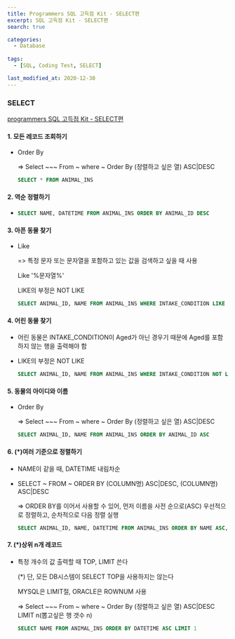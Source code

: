 ```yaml
---
title: Programmers SQL 고득점 Kit - SELECT편
excerpt: SQL 고득점 Kit - SELECT편
search: true

categories:
  - Database
  
tags: 
  - [SQL, Coding Test, SELECT]

last_modified_at: 2020-12-30
---
```



### SELECT

[programmers SQL 고득점 Kit - SELECT편](https://programmers.co.kr/learn/courses/30/parts/17042)

#### 1. 모든 레코드 조회하기

- Order By

  => Select ~~~ From ~ where ~ Order By (정렬하고 싶은 열) ASC|DESC

  ```sql
  SELECT * FROM ANIMAL_INS
  ```

  

#### 2. 역순 정렬하기

- ```sql
  SELECT NAME, DATETIME FROM ANIMAL_INS ORDER BY ANIMAL_ID DESC
  ```



#### 3. 아픈 동물 찾기

- Like

  => 특정 문자 또는 문자열을 포함하고 있는 값을 검색하고 싶을 때 사용

  Like '%문자열%'

  LIKE의 부정은 NOT LIKE

  ```sql
  SELECT ANIMAL_ID, NAME FROM ANIMAL_INS WHERE INTAKE_CONDITION LIKE "SICK" ORDER BY ANIMAL_ID ASC
  
  ```



#### 4. 어린 동물 찾기

- 어린 동물은 INTAKE_CONDITION이 Aged가 아닌 경우기 때문에 Aged를 포함하지 않는 행을 출력해야 함

- LIKE의 부정은 NOT LIKE

  ```sql
  SELECT ANIMAL_ID, NAME FROM ANIMAL_INS WHERE INTAKE_CONDITION NOT LIKE 'Aged' ORDER BY ANIMAL_ID ASC
  ```



#### 5. 동물의 아이디와 이름

- Order By

  => Select ~~~ From ~ where ~ Order By (정렬하고 싶은 열) ASC|DESC

  ```sql
  SELECT ANIMAL_ID, NAME FROM ANIMAL_INS ORDER BY ANIMAL_ID ASC
  ```

  

#### 6. (*)여러 기준으로 정렬하기

- NAME이 같을 때,  DATETIME 내림차순

- SELECT ~ FROM ~ ORDER BY (COLUMN명) ASC|DESC, (COLUMN명) ASC|DESC 

  => ORDER BY를 이어서 사용할 수 있어, 먼저 이름을 사전 순으로(ASC) 우선적으로 정렬하고, 순차적으로 다음 정렬 실행

  ```sql
  SELECT ANIMAL_ID, NAME, DATETIME FROM ANIMAL_INS ORDER BY NAME ASC, DATETIME DESC
  ```



#### 7. (*)상위 n개 레코드

- 특정 개수의 값 출력할 때 TOP, LIMIT 쓴다

  (*) 단, 모든 DB시스템이 SELECT TOP을 사용하지는 않는다

  MYSQL은 LIMIT절, ORACLE은 ROWNUM 사용

  => Select ~~~ From ~ where ~ Order By (정렬하고 싶은 열) ASC|DESC LIMIT n(뽑고싶은 행 갯수 n)

  ```sql
  SELECT NAME FROM ANIMAL_INS ORDER BY DATETIME ASC LIMIT 1
  ```